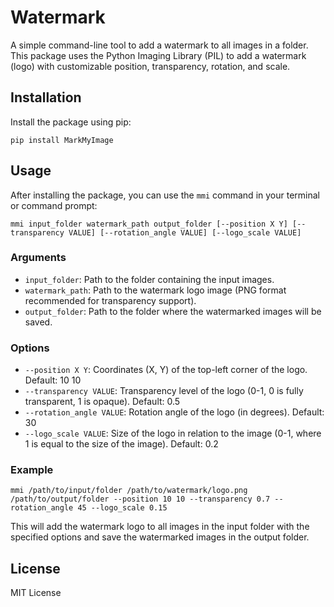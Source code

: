 # Watermark

A simple command-line tool to add a watermark to all images in a folder. This package uses the Python Imaging Library (PIL) to add a watermark (logo) with customizable position, transparency, rotation, and scale.

## Installation

Install the package using pip:

```
pip install MarkMyImage
```


## Usage

After installing the package, you can use the `mmi` command in your terminal or command prompt:

```
mmi input_folder watermark_path output_folder [--position X Y] [--transparency VALUE] [--rotation_angle VALUE] [--logo_scale VALUE]
```


### Arguments

- `input_folder`: Path to the folder containing the input images.
- `watermark_path`: Path to the watermark logo image (PNG format recommended for transparency support).
- `output_folder`: Path to the folder where the watermarked images will be saved.

### Options

- `--position X Y`: Coordinates (X, Y) of the top-left corner of the logo. Default: 10 10
- `--transparency VALUE`: Transparency level of the logo (0-1, 0 is fully transparent, 1 is opaque). Default: 0.5
- `--rotation_angle VALUE`: Rotation angle of the logo (in degrees). Default: 30
- `--logo_scale VALUE`: Size of the logo in relation to the image (0-1, where 1 is equal to the size of the image). Default: 0.2

### Example

```
mmi /path/to/input/folder /path/to/watermark/logo.png /path/to/output/folder --position 10 10 --transparency 0.7 --rotation_angle 45 --logo_scale 0.15
```


This will add the watermark logo to all images in the input folder with the specified options and save the watermarked images in the output folder.

## License

MIT License
